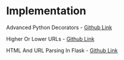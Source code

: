 # Implementation

Advanced Python Decorators - [Github Link](https://github.com/grandeurkoe/100-days-of-code-the-complete-python-pro-bootcamp/tree/3c4448a729e674d11d413563af467bd1496e9a2c/day-055-html-and-url-parsing-in-flask-and-the-higher-lower-game/advanced-python-decorators)

Higher Or Lower URLs - [Github Link](https://github.com/grandeurkoe/100-days-of-code-the-complete-python-pro-bootcamp/tree/3c4448a729e674d11d413563af467bd1496e9a2c/day-055-html-and-url-parsing-in-flask-and-the-higher-lower-game/higher-or-lower-urls)

HTML And URL Parsing In Flask - [Github Link](https://github.com/grandeurkoe/100-days-of-code-the-complete-python-pro-bootcamp/tree/3c4448a729e674d11d413563af467bd1496e9a2c/day-055-html-and-url-parsing-in-flask-and-the-higher-lower-game/html-and-url-parsing-in-flask)
